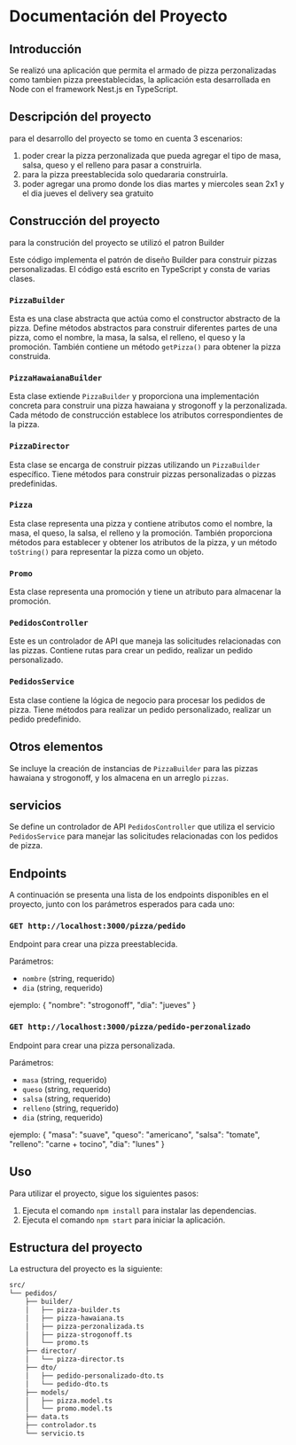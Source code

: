 # Documentación del Proyecto

## Introducción
Se realizó una aplicación que permita el armado de pizza perzonalizadas como tambien pizza preestablecidas,
la aplicación esta desarrollada en Node con el framework Nest.js en TypeScript.

## Descripción del proyecto
para el desarrollo del proyecto se tomo en cuenta 3 escenarios:
1. poder crear la pizza perzonalizada que pueda agregar el tipo de masa, salsa, queso y el relleno para pasar a construirla.
2. para la pizza preestablecida solo quedararia construirla.
3. poder agregar una promo donde los dias martes y miercoles sean 2x1 y el dia jueves el delivery sea gratuito

## Construcción del proyecto
para la construción del proyecto se utilizó el patron Builder

Este código implementa el patrón de diseño Builder para construir pizzas personalizadas. El código está escrito en TypeScript y consta de varias clases.

### `PizzaBuilder`
Esta es una clase abstracta que actúa como el constructor abstracto de la pizza. Define métodos abstractos para construir diferentes partes de una pizza, como el nombre, la masa, la salsa, el relleno, el queso y la promoción. También contiene un método `getPizza()` para obtener la pizza construida.

### `PizzaHawaianaBuilder`
Esta clase extiende `PizzaBuilder` y proporciona una implementación concreta para construir una pizza hawaiana y strogonoff y la perzonalizada. Cada método de construcción establece los atributos correspondientes de la pizza.

### `PizzaDirector`
Esta clase se encarga de construir pizzas utilizando un `PizzaBuilder` específico. Tiene métodos para construir pizzas personalizadas o pizzas predefinidas.

### `Pizza`
Esta clase representa una pizza y contiene atributos como el nombre, la masa, el queso, la salsa, el relleno y la promoción. También proporciona métodos para establecer y obtener los atributos de la pizza, y un método `toString()` para representar la pizza como un objeto.

### `Promo`
Esta clase representa una promoción y tiene un atributo para almacenar la promoción.

### `PedidosController`
Este es un controlador de API que maneja las solicitudes relacionadas con las pizzas. Contiene rutas para crear un pedido, realizar un pedido personalizado.

### `PedidosService`
Esta clase contiene la lógica de negocio para procesar los pedidos de pizza. Tiene métodos para realizar un pedido personalizado, realizar un pedido predefinido.

## Otros elementos
Se incluye la creación de instancias de `PizzaBuilder` para las pizzas hawaiana y strogonoff, y los almacena en un arreglo `pizzas`. 

## servicios
Se define un controlador de API `PedidosController` que utiliza el servicio `PedidosService` para manejar las solicitudes relacionadas con los pedidos de pizza.

## Endpoints
A continuación se presenta una lista de los endpoints disponibles en el proyecto, junto con los parámetros esperados para cada uno:

### `GET http://localhost:3000/pizza/pedido`
Endpoint para crear una pizza preestablecida.

Parámetros:
- `nombre` (string, requerido)
- `dia` (string, requerido)

ejemplo:
{
	"nombre": "strogonoff",
	"dia": "jueves"
}

### `GET http://localhost:3000/pizza/pedido-perzonalizado`
Endpoint para crear una pizza personalizada.

Parámetros:
- `masa` (string, requerido)
- `queso` (string, requerido)
- `salsa` (string, requerido)
- `relleno` (string, requerido)
- `dia` (string, requerido)

ejemplo: 
{
	"masa": "suave",
	"queso": "americano",
	"salsa": "tomate",
	"relleno": "carne + tocino",
	"dia": "lunes"
}
## Uso
Para utilizar el proyecto, sigue los siguientes pasos:

1. Ejecuta el comando `npm install` para instalar las dependencias.
2. Ejecuta el comando `npm start` para iniciar la aplicación.

## Estructura del proyecto
La estructura del proyecto es la siguiente:
```sh
src/
└── pedidos/
    ├── builder/
    │   ├── pizza-builder.ts
    │   ├── pizza-hawaiana.ts
    │   ├── pizza-perzonalizada.ts
    │   ├── pizza-strogonoff.ts
    │   └── promo.ts
    ├── director/
    │   └── pizza-director.ts
    ├── dto/
    │   ├── pedido-personalizado-dto.ts
    │   └── pedido-dto.ts
    ├── models/
    │   ├── pizza.model.ts
    │   └── promo.model.ts
    ├── data.ts
    ├── controlador.ts
    └── servicio.ts

```

